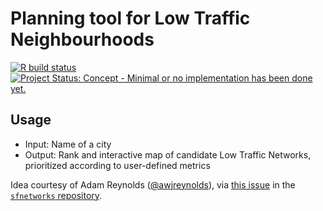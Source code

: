 <!-- README.md is generated from README.Rmd. Please edit that file -->

Planning tool for Low Traffic Neighbourhoods
============================================

<!-- badges: start -->

[![R build
status](https://github.com/ATFutures-labs/LTN/workflows/R-CMD-check/badge.svg)](https://github.com/ATFutures-labs/LTN/actions)
[![Project Status: Concept - Minimal or no implementation has been done
yet.](http://www.repostatus.org/badges/0.1.0/concept.svg)](http://www.repostatus.org/#concept)
<!-- badges: end -->

Usage
-----

-   Input: Name of a city
-   Output: Rank and interactive map of candidate Low Traffic Networks,
    prioritized according to user-defined metrics

Idea courtesy of Adam Reynolds
([@awjreynolds](https://github.com/awjreynolds)), via [this
issue](https://github.com/luukvdmeer/sfnetworks/issues/13) in the
[`sfnetworks` repository](https://github.com/luukvdmeer/sfnetworks).

